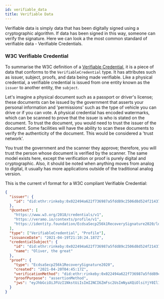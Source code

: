 ```yaml
---
id: verifiable_data
title: Verifiable Data
---
```


Verifiable data is simply data that has been digitally signed using a cryptographic algorithm. If data has been signed in this way, someone can verify the signature. Here we can look a the most common standard of verifiable data - Verifiable Credentials.

### W3C Verifiable Credential

To summarise the W3C definition of a [Verifiable Credential](https://www.w3.org/TR/vc-data-model/#what-is-a-verifiable-credential), it is a piece of data that conforms to the `VerifiableCredential` type. It has attributes such as issuer, subject, proofs, and data being made verifiable. Like a physical credential, a verifiable credential is issued from one entity known as the `issuer` to another entity, the `subject`.

Let's imagine a physical document such as a passport or driver's license; these documents can be issued by the government that asserts your personal information and 'permissions' such as the type of vehicle you can drive or if you can vote. A physical credential has encoded watermarks, which can be scanned to prove that the issuer is who is stated on the document. To trust the document, you would need to trust the issuer of the document. Some facilities will have the ability to scan these documents to verify the authenticity of the document. This would be considered a 'trust network'.

You trust the government and the scanner they approve; therefore, you will trust the person whose document is verified by the scanner. The same model exists here, except the verification or proof is purely digital and cryptographic. Also, it should be noted when anything moves from analog to digital, it usually has more applications outside of the traditional analog version.

This is the current v1 format for a W3C compliant Verifiable Credential:

```json
{
  "issuer": {
    "id": "did:ethr:rinkeby:0x022494a622f736987a5fdd89c2506d8d524f21437aa34c9afe75272ee9e3d7a52d"
  },
  "@context": [
    "https://www.w3.org/2018/credentials/v1",
    "https://veramo.io/contexts/profile/v1",
    "https://identity.foundation/EcdsaSecp256k1RecoverySignature2020/lds-ecdsa-secp256k1-recovery2020-0.0.jsonld"
  ],
  "type": ["VerifiableCredential", "Profile"],
  "issuanceDate": "2021-04-19T21:10:24.187Z",
  "credentialSubject": {
    "id": "did:ethr:rinkeby:0x022494a622f736987a5fdd89c2506d8d524f21437aa34c9afe75272ee9e3d7a52d",
    "name": "Oliver, the great"
  },
  "proof": {
    "type": "EcdsaSecp256k1RecoverySignature2020",
    "created": "2021-04-20T04:45:17Z",
    "verificationMethod": "did:ethr:rinkeby:0x022494a622f736987a5fdd89c2506d8d524f21437aa34c9afe75272ee9e3d7a52d#controller",
    "proofPurpose": "assertionMethod",
    "jws": "eyJhbGciOiJFUzI1NkstUiIsImI2NCI6ZmFsc2UsImNyaXQiOlsiYjY0Il19..0ys35VqBMtJti-DY6uacJyPxoxhXyrpIcLiQVEDQQPAGQb1ZmRDZf01y-thW4Pxt95pLV09R2vK-2BfWiu-nFgE"
  }
}
```
